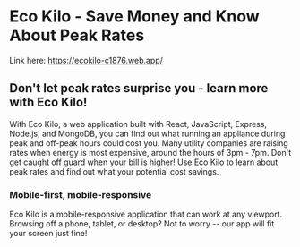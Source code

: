 # Eco Kilo - Save Money and Know About Peak Rates

Link here: https://ecokilo-c1876.web.app/

## Don't let peak rates surprise you - learn more with Eco Kilo!

With Eco Kilo, a web application built with React, JavaScript, Express, Node.js, and MongoDB, you can find out what running an appliance during peak and off-peak hours could cost you. Many utility companies are raising rates when energy is most expensive, around the hours of 3pm - 7pm. Don't get caught off guard when your bill is higher! Use Eco Kilo to learn about peak rates and find out what your potential cost savings.

### Mobile-first, mobile-responsive

Eco Kilo is a mobile-responsive application that can work at any viewport. Browsing off a phone, tablet, or desktop? Not to worry -- our app will fit your screen just fine!


